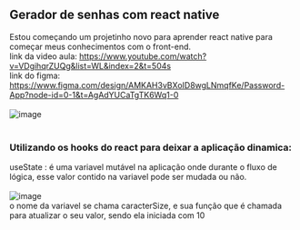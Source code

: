 ## Gerador de senhas com react native

Estou começando um projetinho novo para aprender react native para começar meus conhecimentos com o front-end.<br>link da video aula: https://www.youtube.com/watch?v=VDgihqrZUQg&list=WL&index=2&t=504s<br>
link do figma: https://www.figma.com/design/AMKAH3vBXoID8wgLNmqfKe/Password-App?node-id=0-1&t=AgAdYUCaTgTK6Wq1-0<br><br>
![image](https://github.com/LeonardoSantosBR/password-generator-ui/assets/93662977/40c9108a-3d63-42f5-8711-c476a0182917)<br><br>

### Utilizando os hooks do react para deixar a aplicação dinamica:
useState : é uma variavel mutável na aplicação onde durante o fluxo de lógica, esse valor contido na variavel pode ser mudada ou não.<br><br>
![image](https://github.com/LeonardoSantosBR/password-generator-ui/assets/93662977/821df649-2622-4b0f-9897-00f1fdaff396)<br>
o nome da variavel se chama caracterSize, e sua função que é chamada para atualizar o seu valor, sendo ela iniciada com 10 
